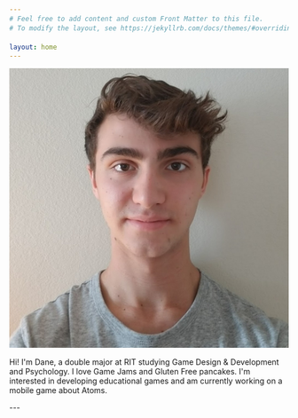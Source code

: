 ```yaml
---
# Feel free to add content and custom Front Matter to this file.
# To modify the layout, see https://jekyllrb.com/docs/themes/#overriding-theme-defaults

layout: home
---
```


<div class = "profile" markdown = "1"> 

<img class = "profile_image" src="/media/1024profile.jpg" alt = "profile">

Hi! I'm Dane, a double major at RIT studying Game Design & Development and Psychology.
I love Game Jams and Gluten Free pancakes.
I'm interested in developing educational games and am currently working on a mobile game about Atoms.

</div>
---
